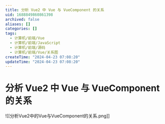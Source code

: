 ```yaml
---
title: 分析 Vue2 中 Vue 与 VueComponent 的关系
uid: 1688849860861398
archived: false
aliases: []
categories: []
tags:
  - 计算机/前端/Vue
  - 计算机/前端/JavaScript
  - 计算机/前端/源码
  - 计算机/前端/Vue/关系图
createTime: "2024-04-23 07:08:20"
updateTime: "2024-04-23 07:08:20"
---
```


# 分析 Vue2 中 Vue 与 VueComponent 的关系

![[分析Vue2中的Vue与VueComponent的关系.png]]

